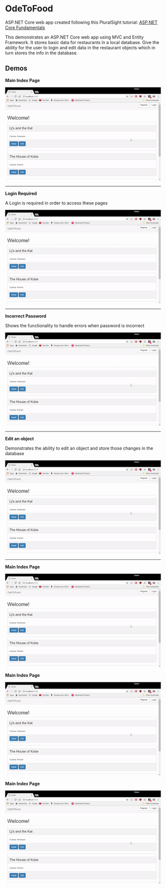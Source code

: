 # OdeToFood
ASP.NET Core web app created following this PluralSight tutorial: [ASP.NET Core Fundamentals](https://www.pluralsight.com/courses/aspdotnet-core-fundamentals)

This demonstrates an ASP.NET Core web app using MVC and Entity Framework.
It stores basic data for restaurants in a local database.
Give the ability for the user to login and edit data in the restaurant objects which in turn stores the info in the database.

## Demos
**Main Index Page**

![alt text](https://github.com/bradonf333/OdeToFood/blob/master/DemoGifs/MainPage.gif?raw=true "Main Index")

---

**Login Required**

A Login is required in order to access these pages

![alt text](https://github.com/bradonf333/OdeToFood/blob/master/DemoGifs/LoginRequired.gif?raw=truee "Login Required")

---

**Incorrect Password**

Shows the functionality to handle errors when password is incorrect

![alt text](https://github.com/bradonf333/OdeToFood/blob/master/DemoGifs/MainPage.gif?raw=true "Password Incorrect")

---

**Edit an object**

Demonstrates the ability to edit an object and store those changes in the database

![alt text](https://github.com/bradonf333/OdeToFood/blob/master/DemoGifs/MainPage.gif?raw=true "SinglePageSite Demo")

---

**Main Index Page**

![alt text](https://github.com/bradonf333/OdeToFood/blob/master/DemoGifs/MainPage.gif?raw=true "SinglePageSite Demo")

**Main Index Page**

![alt text](https://github.com/bradonf333/OdeToFood/blob/master/DemoGifs/MainPage.gif?raw=true "SinglePageSite Demo")

**Main Index Page**

![alt text](https://github.com/bradonf333/OdeToFood/blob/master/DemoGifs/MainPage.gif?raw=true "SinglePageSite Demo")
